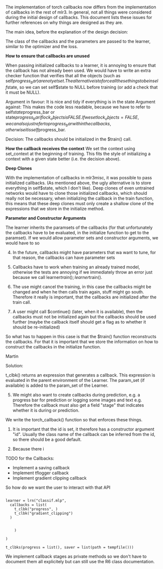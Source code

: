 The implementation of torch callbacks now differs from the implementation of callbacks in the rest of mlr3.
In general, not all things were considered during the initial design of callbacks. This document lists these issues 
for further references on why things are designed as they are.


The main idea, before the explanation of the design decision:


The class of the callbacks and the parameters are passed to the learner, similar to the optimizer and the loss.


**How to ensure that callbacks are unused**

When passing initialized callbacks to a learner, it is annoying to ensure that the callback has not already been used. 
We would have to write an extra checker function that verifies that all the objects (such as self$progress_bar) are not yet set. 
The alternative is to force all these things to be in self$state, so we can set self$state to NULL before training (or add a check that it must be NULL). 

Argument in favour: It is nice and tidy if everything is in the state
Argument against: This makes the code less readable, because we have to refer to self$state$progress_bar or 
state$progress_bar if lock_objects is FALSE.
If we set lock_objects = FALSE, we can also just refer to progress_bar within the callbacks, otherwise it is self$progress_bar.

Decision: The callbacks should be initialized in the $train() call.

**How the callback receives the context**
We set the context using set_context at the beginning of training.
This fits the style of initializing a context with a given state better (i.e. the decision above).

**Deep Clones**

With the implementation of callbacks in mlr3misc, it was possible to pass initialized callbacks. (As mentioned above, 
the ugly alternative is to store everything in self$state, which I don't like). 
Deep clones of even untrained networks would have to clone those initialized callbacks, which should really not be 
necessary, when initializing the callback in the train function, this means that these deep clones must only create 
a shallow clone of the expressions that we store in the initialize method.

**Parameter and Constructor Arguments**

The learner inherits the paramsets of the callbacks (for that unfortunately the callbacks have to be evaluated, in 
the initialize function to get to the paramset). If we would allow parameter sets and constructor arguments, we would 
have to so



4. In the future, callbacks might have parameters that wa want to tune, for that reason, the callbacks can have parameter sets

5. Callbacks have to work when training an already trained model, otherwise the tests are annoying if we immediately 
throw an error just because we call learner$train(); learner$train(). 


6. The use might cancel the training, in this case the callbacks might be changed and when he then calls train again, 
   stuff might go south. Therefore it really is important, that the callbacks are initialized after the train call.

7. A user might call $continue() (later, when it is available), then the callbacks must not be initialized again but 
the callbacks should be used further (maybe the callback itself should get a flag as to whether it should be re-initialized)

So what has to happen in this case is that the $train() function reconstructs the callbacks. 
For that it is important that we store the information on how to construct the callbacks in the initialize function.

Martin 




Solution:

t_clbk() returns an expression that generates a callback.
This expression is evaluated in the parent environment of the Learner.
The param_set (if available) is added to the param_set of the Learner.


5. We might also want to create callbacks during prediction, e.g. a progress bar for prediction or logging some images and text e.g.
Therefore the callback must also get a field "stage" that indicates whether it is during or prediction.


We write the torch_callback() function so that enforces these things.

1. It is important that the id is set, it therefore has a constructor argument "id".
Usually the class name of the callback can be inferred from the id, so there should be a good default.

2. Because there i



TODO for the Callbacks: 

* Implement a saving callback 
* Implement tflogger callback
* Implement gradient clipping callback

So how do we want the user to interact with that API


```{r}

learner = lrn("classif.mlp", 
  callbacks = list(
    t_clbk("progress", )
    t_clbk("gradient_clipping")
  )


    )

)

t_clbks(progress = list(), saver = list(path = tempfile()))
```

We implement callback stages as private methods so we don't have to document them all explicitely but can still use the R6 class documentation.
